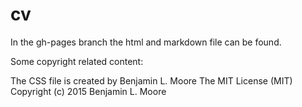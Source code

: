 # cv
In the gh-pages branch the html and markdown file can be found.


Some copyright related content:

The CSS file is created by Benjamin L. Moore
The MIT License (MIT)
Copyright (c) 2015 Benjamin L. Moore

